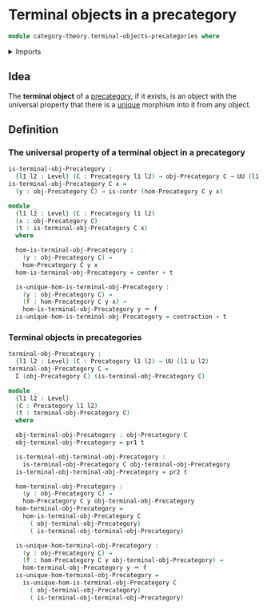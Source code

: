 # Terminal objects in a precategory

```agda
module category-theory.terminal-objects-precategories where
```

<details><summary>Imports</summary>

```agda
open import category-theory.precategories

open import foundation.contractible-types
open import foundation.dependent-pair-types
open import foundation.function-types
open import foundation.identity-types
open import foundation.universe-levels
```

</details>

## Idea

The **terminal object** of a [precategory](category-theory.precategories.md), if
it exists, is an object with the universal property that there is a
[unique](foundation-core.contractible-types.md) morphism into it from any
object.

## Definition

### The universal property of a terminal object in a precategory

```agda
is-terminal-obj-Precategory :
  {l1 l2 : Level} (C : Precategory l1 l2) → obj-Precategory C → UU (l1 ⊔ l2)
is-terminal-obj-Precategory C x =
  (y : obj-Precategory C) → is-contr (hom-Precategory C y x)

module _
  {l1 l2 : Level} (C : Precategory l1 l2)
  (x : obj-Precategory C)
  (t : is-terminal-obj-Precategory C x)
  where

  hom-is-terminal-obj-Precategory :
    (y : obj-Precategory C) →
    hom-Precategory C y x
  hom-is-terminal-obj-Precategory = center ∘ t

  is-unique-hom-is-terminal-obj-Precategory :
    (y : obj-Precategory C) →
    (f : hom-Precategory C y x) →
    hom-is-terminal-obj-Precategory y ＝ f
  is-unique-hom-is-terminal-obj-Precategory = contraction ∘ t
```

### Terminal objects in precategories

```agda
terminal-obj-Precategory :
  {l1 l2 : Level} (C : Precategory l1 l2) → UU (l1 ⊔ l2)
terminal-obj-Precategory C =
  Σ (obj-Precategory C) (is-terminal-obj-Precategory C)

module _
  {l1 l2 : Level}
  (C : Precategory l1 l2)
  (t : terminal-obj-Precategory C)
  where

  obj-terminal-obj-Precategory : obj-Precategory C
  obj-terminal-obj-Precategory = pr1 t

  is-terminal-obj-terminal-obj-Precategory :
    is-terminal-obj-Precategory C obj-terminal-obj-Precategory
  is-terminal-obj-terminal-obj-Precategory = pr2 t

  hom-terminal-obj-Precategory :
    (y : obj-Precategory C) →
    hom-Precategory C y obj-terminal-obj-Precategory
  hom-terminal-obj-Precategory =
    hom-is-terminal-obj-Precategory C
      ( obj-terminal-obj-Precategory)
      ( is-terminal-obj-terminal-obj-Precategory)

  is-unique-hom-terminal-obj-Precategory :
    (y : obj-Precategory C) →
    (f : hom-Precategory C y obj-terminal-obj-Precategory) →
    hom-terminal-obj-Precategory y ＝ f
  is-unique-hom-terminal-obj-Precategory =
    is-unique-hom-is-terminal-obj-Precategory C
      ( obj-terminal-obj-Precategory)
      ( is-terminal-obj-terminal-obj-Precategory)
```
